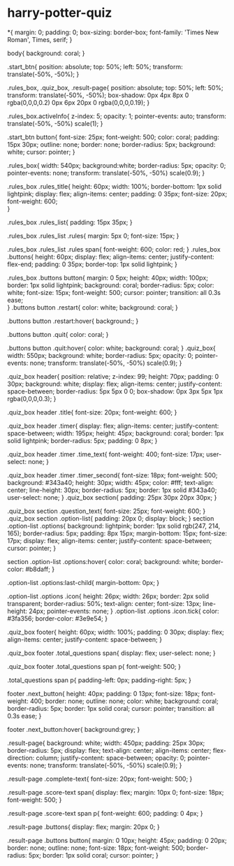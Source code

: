 # harry-potter-quiz
*{
    margin: 0;
    padding: 0;
    box-sizing: border-box;
    font-family: 'Times New Roman', Times, serif;
}

body{
    background: coral;
}

.start_btn{
    position: absolute;
    top: 50%;
    left: 50%;
    transform: translate(-50%, -50%);
}

.rules_box, .quiz_box, .result-page{
    position: absolute;
    top: 50%;
    left: 50%;
    transform: translate(-50%, -50%);
    box-shadow: 0px 4px 8px 0 rgba(0,0,0,0.2)
                0px 6px 20px 0 rgba(0,0,0,0.19);
}

.rules_box.activeInfo{
    z-index: 5;
    opacity: 1;
    pointer-events: auto;
    transform: translate(-50%, -50%) scale(1);
}

.start_btn button{
    font-size: 25px;
    font-weight: 500;
    color: coral;
    padding: 15px 30px;
    outline: none;
    border: none;
    border-radius: 5px;
    background: white;
    cursor: pointer;
}

.rules_box{
    width: 540px;
    background:white;
    border-radius: 5px;
    opacity: 0;
    pointer-events: none;
    transform: translate(-50%, -50%) scale(0.9);
}

.rules_box .rules_title{
    height: 60px;
    width: 100%;
    border-bottom: 1px solid lightpink;
    display: flex;
    align-items: center;
    padding: 0 35px;
    font-size: 20px;
    font-weight: 600;   
}

.rules_box .rules_list{
    padding: 15px 35px;
}

.rules_box .rules_list .rules{
margin: 5px 0;
font-size: 15px;
}

.rules_box .rules_list .rules span{
    font-weight: 600;
    color: red;
}
.rules_box .buttons{
    height: 60px;
    display: flex;
    align-items: center;
    justify-content: flex-end;
    padding: 0 35px;
    border-top: 1px solid lightpink;
}

.rules_box .buttons button{
    margin: 0 5px;
    height: 40px;
    width: 100px;
    border: 1px solid lightpink;
    background: coral;
    border-radius: 5px;
    color: white;
    font-size: 15px;
    font-weight: 500;
    cursor: pointer;
    transition: all 0.3s ease;   
}
.buttons button .restart{
    color: white;
    background: coral;
}

.buttons button .restart:hover{
    background:;
}

.buttons button .quit{
    color: coral;
}

.buttons button .quit:hover{
    color: white;
    background: coral;
}
.quiz_box{
    width: 550px;
    background: white;
    border-radius: 5px;
    opacity: 0;
    pointer-events: none;
    transform: translate(-50%, -50%) scale(0.9);
}

.quiz_box header{
    position: relative;
    z-index: 99;
    height: 70px;
    padding: 0 30px;
    background: white;
    display: flex;
    align-items: center;
    justify-content: space-between;
    border-radius: 5px 5px 0 0;
    box-shadow: 0px 3px 5px 1px rgba(0,0,0,0.3);
}

.quiz_box header .title{
    font-size: 20px;
    font-weight: 600;
}

.quiz_box header .timer{
    display: flex;
    align-items: center;
    justify-content: space-between;
    width: 195px;
    height: 45px;
    background: coral;
    border: 1px solid lightpink;
    border-radius: 5px;
    padding: 0 8px;
}

.quiz_box header .timer .time_text{
    font-weight: 400;
    font-size: 17px;
    user-select: none;
}

.quiz_box header .timer .timer_second{
    font-size: 18px;
    font-weight: 500;
    background: #343a40;
    height: 30px;
    width: 45px;
    color: #fff;
    text-align: center;
    line-height: 30px;
    border-radius: 5px;
    border: 1px solid #343a40;
    user-select: none;
}
.quiz_box section{
    padding: 25px 30px 20px 30px;
}

.quiz_box section .question_text{
    font-size: 25px;
    font-weight: 600;
}
.quiz_box section .option-list{
    padding: 20px 0;
    display: block;
}
section .option-list .options{
    background: lightpink;
    border: 1px solid rgb(247, 214, 165);
    border-radius: 5px;
    padding: 8px 15px;
    margin-bottom: 15px;
    font-size: 17px;
    display: flex;
    align-items: center;
    justify-content: space-between;
    cursor: pointer;
}

section .option-list .options:hover{
    color: coral;
    background: white;
    border-color: #b8daff;
}

.option-list .options:last-child{
    margin-bottom: 0px;
}

.option-list .options .icon{
    height: 26px;
    width: 26px;
    border: 2px solid transparent;
    border-radius: 50%;
    text-align: center;
    font-size: 13px;
    line-height: 24px;
    pointer-events: none;
}
.option-list .options .icon.tick{
color: #3fa356;
border-color: #3e9e54;
} 

.quiz_box footer{
    height: 60px;
    width: 100%;
    padding: 0 30px;
    display: flex;
    align-items: center;
    justify-content: space-between;
}

.quiz_box footer .total_questions span{
    display: flex;
    user-select: none;
}

.quiz_box footer .total_questions span p{
    font-weight: 500;
}

.total_questions span p{
    padding-left: 0px;
    padding-right: 5px;
}


footer .next_button{
    height: 40px;
    padding: 0 13px;
    font-size: 18px;
    font-weight: 400;
    border: none;
    outline: none;
    color: white;
    background: coral;
    border-radius: 5px;
    border: 1px solid coral;
    cursor: pointer;
    transition: all 0.3s ease;
}
    
footer .next_button:hover{
    background:grey;
}

.result-page{
    background: white;
    width: 450px;
    padding: 25px 30px;
    border-radius: 5px;
    display: flex;
    text-align: center;
    align-items: center;
    flex-direction: column;
    justify-content: space-between;
    opacity: 0;
    pointer-events: none;
    transform: translate(-50%, -50%) scale(0.9);
}

.result-page .complete-text{
    font-size: 20px;
    font-weight: 500;
}

.result-page .score-text span{
    display: flex;
    margin: 10px 0;
    font-size: 18px;
    font-weight: 500;
}

.result-page .score-text span p{
    font-weight: 600;
    padding: 0 4px;
}

.result-page .buttons{
    display: flex;
    margin: 20px 0;
}

.result-page .buttons button{
    margin: 0 10px;
    height: 45px;
    padding: 0 20px;
    border: none;
    outline: none;
    font-size: 18px;
    font-weight: 500;
    border-radius: 5px;
    border: 1px solid coral;
    cursor: pointer;
}
